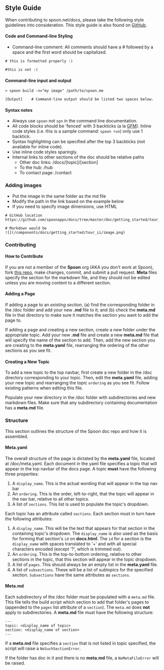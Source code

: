## Style Guide

When contributing to spoon.net/docs, please take the following style guidelines into consideration. This style guide is also found on [GitHub](https://github.com/spoonapps/docs).

#### Code and Command-line Styling

- Command-line comment: All comments should have a # followed by a space and the first word should be capitalized.

```
# this is formatted properly :)

#this is not :( 
```

#### Command-line input and output

```
> spoon build -n="my image" /path/to/spoon.me

[Output]	# Command-line output should be listed two spaces below.
```

#### Syntax notes

- Always use `spoon` not `spn` in the command line documentation.
- All code blocks should be 'fenced' with 3 backticks (a la [GFM](http://github.com/github-flavored-markdown)). Inline code styles (i.e. this is a sample command: `spoon run`) only use 1 backtick.
- Syntax highlighting can be specified after the top 3 backticks (not available for inline code). 
- Use inline code styles sparingly.
- Internal links to other sections of the doc should be relative paths
	* Other doc links: /docs/[topic]/[section]
	* To the hub: /hub
	* To contact page: /contact

### Adding images

- Put the image in the same folder as the md file
- Modify the path in the link based on the example below
- If you need to specify image dimensions, use HTML

```
# GitHub location
https://github.com/spoonapps/docs/tree/master/doc/getting_started/tour_ii/image.png

# Markdown would be
![](/components/docs/getting_started/tour_ii/image.png)
```

### Contributing 

#### How to Contribute

If you are not a member of the **Spoon** org (AKA you don't work at Spoon), fork [this repo](https://github.com/spoonapps/docs), make changes, commit, and submit a pull request. **Meta** files specify the section for the markdown file, and they should not be edited unless you are moving content to a different section.

#### Adding a Page

If adding a page to an *existing section*, (a) find the corresponding folder in the /doc folder and add your new **.md** file to it; and (b) check the **meta.md** file in that directory to make sure it matches the section you want to add the page to. 

If adding a page and creating a new section, create a new folder under the appropriate topic. Add your new **.md** file and create a new **meta.md** file that will specify the name of the section to add. Then, add the new section you are creating to the **meta.yaml** file, rearranging the ordering of the other sections as you see fit. 

#### Creating a New Topic

To add a new topic to the top navbar, first create a new folder in the /doc directory corresponding to your topic. Then, edit the **meta.yaml** file, adding your new topic and rearranging the topic `ordering` as you see fit. Follow existing patterns when editing this file. 

Populate your new directory in the /doc folder with subdirectories and new markdown files. Make sure that any subdirectory containing documentation has a **meta.md** file. 

### Structure

This section outlines the structure of the Spoon doc repo and how it is assembled.

#### Meta.yaml

The overall structure of the page is dictated by the **meta.yaml** file, located at /doc/meta.yaml.
Each document in the yaml file specifies a topic that will appear in the top navbar of the docs page. A topic **must** have the following three properties:

1. A `display_name`. This is the actual wording that will appear in the top nav bar
2. An `ordering`. This is the order, left-to-right, that the topic will appear in the nav bar, relative to all other topics. 
3. A list of `sections`. This list is used to populate the topic's dropdown. 

Each topic has an attribute called `sections`. Each section must in turn have the following attributes: 

1. A `display_name`. This will be the text that appears for that section in the containing topic's dropdown. The `display_name` is also used as the basis for forming that section's `id` on **docs.html**. The `id` for a section is the `display_name` with spaces translated to '+' and with all special characters encoded (except '?', which is trimmed out). 
2. An `ordering`. This is the top-to-bottom ordering, relative to other sections in the topic, that this section will appear in the topic dropdown.
3. A list of `pages`. This should always be an empty list in the **meta.yaml** file.
4. A list of `subsections`. These will be a list of subtopics for the specified section. `Subsections` have the same attributes as `sections`. 

#### Meta.md

Each subdirectory of the /doc folder must be populated with a `meta.md` file. This file tells the build script which section to add that folder's pages to (appended to the `pages` list attribute of a `section`). The `meta.md` does **not** apply to subdirectories. A **meta.md** file must have the following structure: 

	---
	topic: <display_name of topic>
	section: <display_name of section>
	---

If a **meta.md** file specifies a `section` that is not listed in topic specified, the script will raise a `NoSuchSectionError`. 

If the folder has doc in it and there is no **meta.md** file, a `NoMetaFileError` will be raised. 